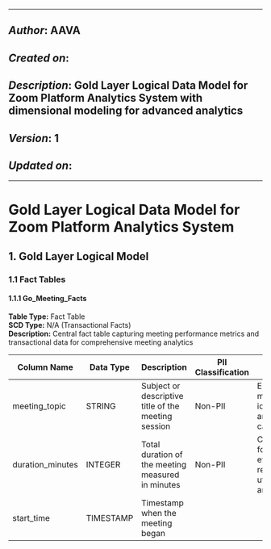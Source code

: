 _____________________________________________
## *Author*: AAVA
## *Created on*: 
## *Description*: Gold Layer Logical Data Model for Zoom Platform Analytics System with dimensional modeling for advanced analytics
## *Version*: 1
## *Updated on*: 
_____________________________________________

# Gold Layer Logical Data Model for Zoom Platform Analytics System

## 1. Gold Layer Logical Model

### 1.1 Fact Tables

#### 1.1.1 Go_Meeting_Facts
**Table Type:** Fact Table  
**SCD Type:** N/A (Transactional Facts)  
**Description:** Central fact table capturing meeting performance metrics and transactional data for comprehensive meeting analytics

| Column Name | Data Type | Description | PII Classification | Business Rationale |
|-------------|-----------|-------------|-------------------|--------------------| 
| meeting_topic | STRING | Subject or descriptive title of the meeting session | Non-PII | Essential for meeting identification and categorization |
| duration_minutes | INTEGER | Total duration of the meeting measured in minutes | Non-PII | Core metric for meeting efficiency and resource utilization analysis |
| start_time | TIMESTAMP | Timestamp when the meeting began